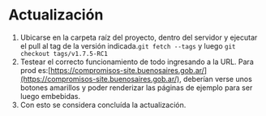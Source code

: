 # Actualización

1. Ubicarse en la carpeta raíz del proyecto, dentro del servidor y ejecutar el pull al tag de la versión indicada.`git fetch --tags` y luego `git checkout tags/v1.7.5-RC1`
2. Testear el correcto funcionamiento de todo ingresando a la URL. Para prod es:[https://compromisos-site.buenosaires.gob.ar/](https://compromisos-site.buenosaires.gob.ar/), deberían verse unos botones amarillos y poder renderizar las páginas de ejemplo para ser luego embebidas.
3. Con esto se considera concluída la actualización.
